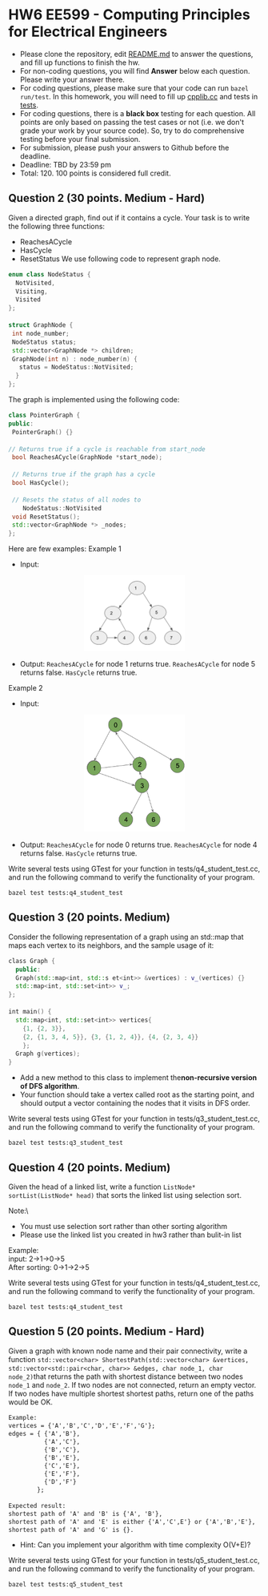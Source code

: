 
# HW6 EE599 - Computing Principles for Electrical Engineers

- Please clone the repository, edit [README.md](README.md) to answer the questions, and fill up functions to finish the hw.
- For non-coding questions, you will find **Answer** below each question. Please write your answer there.
- For coding questions, please make sure that your code can run ```bazel run/test```. In this homework, you will need to fill up [cpplib.cc](src/lib/cpplib.cc) and tests in [tests](tests).
- For coding questions, there is a **black box** testing for each question. All points are only based on passing the test cases or not (i.e. we don't grade your work by your source code). So, try to do comprehensive testing before your final submission.
- For submission, please push your answers to Github before the deadline.
- Deadline: TBD by 23:59 pm
- Total: 120. 100 points is considered full credit.

## Question 2 (30 points. Medium - Hard)
Given a directed graph, find out if it contains a cycle.
Your task is to write the following three functions:
- ReachesACycle
- HasCycle
- ResetStatus
We use following code to represent graph node.
```c++
enum class NodeStatus { 
  NotVisited, 
  Visiting, 
  Visited 
};

struct GraphNode {
 int node_number;
 NodeStatus status;
 std::vector<GraphNode *> children;
 GraphNode(int n) : node_number(n) { 
   status = NodeStatus::NotVisited; 
  }
};
```
The graph is implemented using the following code:
```c++
class PointerGraph {
public:
 PointerGraph() {}
 
// Returns true if a cycle is reachable from start_node
 bool ReachesACycle(GraphNode *start_node);
 
 // Returns true if the graph has a cycle
 bool HasCycle();
 
 // Resets the status of all nodes to 
    NodeStatus::NotVisited
 void ResetStatus();
 std::vector<GraphNode *> _nodes;
};
```
Here are few examples:
Example 1
- Input:

<p align="center"><img width="40%" src="Picture2-1.png" /></p>

- Output: ```ReachesACycle``` for node 1 returns true. ```ReachesACycle``` for node 5 returns false. ```HasCycle``` returns true.

Example 2
- Input:

<p align="center"><img width="40%" src="Picture2-2.png" /></p>

- Output: ```ReachesACycle``` for node 0 returns true. ```ReachesACycle``` for node 4 returns false. ```HasCycle``` returns true.

Write several tests using GTest for your function in tests/q4_student_test.cc, and run the following command to verify the functionality of your program.
```
bazel test tests:q4_student_test
```

## Question 3 (20 points. Medium)
Consider the following representation of a graph using an std::map that maps each vertex to its neighbors, and the sample usage of it:
```cpp
class​ ​Graph​ { 
  public:
​  Graph​(std::​map​<​int​, std::s​ et​<​int​>> ​&​vertices​) : v_(vertices) {}
  std::map<​int​, std::set<​int​>> v_; 
};

int​ ​main​() {
  std::map<​int​, std::set<​int​>> vertices{
    {​1​, {​2​, ​3​}},
    {​2​, {​1​, ​3​, ​4​, ​5​}}, {​3​, {​1​, ​2​, ​4​}}, {​4​, {​2​, 3, ​4​}}
    };
  Graph ​g​(vertices); 
}
```
- Add a new method to this class to implement the **​non-recursive version​ of D​FS algorithm**.
- Your function should take a vertex called root as the starting point, and should output a vector containing the nodes that it visits in DFS order.

Write several tests using GTest for your function in tests/q3_student_test.cc, and run the following command to verify the functionality of your program.
```
bazel test tests:q3_student_test
```

## Question 4 (20 points. Medium)
Given the head of a linked list, write a function ```ListNode* sortList(ListNode* head)``` that sorts the linked list using selection sort.

Note:\
- You must use selection sort rather than other sorting algorithm
- Please use the linked list you created in hw3 rather than bulit-in list

Example:\
input: 2->1->0->5\
After sorting: 0->1->2->5

Write several tests using GTest for your function in tests/q4_student_test.cc, and run the following command to verify the functionality of your program.
```
bazel test tests:q4_student_test
```

## Question 5 (20 points. Medium - Hard)
Given a graph with known node name and their pair connectivity, write a function ```std::vector<char> ShortestPath(std::vector<char> &vertices, std::vector<std::pair<char, char>> &edges, char node_1, char node_2)```that returns the path with shortest distance between two nodes `node_1` and `node_2`. If two nodes are not connected, return an empty vector. If two nodes have multiple shortest shortest paths, return one of the paths would be OK.

```
Example:
vertices = {'A','B','C','D','E','F','G'};
edges = { {'A','B'},
          {'A','C'},
          {'B','C'},
          {'B','E'},
          {'C','E'},
          {'E','F'},
          {'D','F'} 
        };
    
Expected result: 
shortest path of 'A' and 'B' is {'A', 'B'}, 
shortest path of 'A' and 'E' is either {'A','C',E'} or {'A','B','E'},
shortest path of 'A' and 'G' is {}.
```
* Hint: Can you implement your algorithm with time complexity O(V+E)?
  
Write several tests using GTest for your function in tests/q5_student_test.cc, and run the following command to verify the functionality of your program.
```
bazel test tests:q5_student_test
```